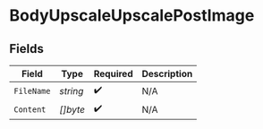 # BodyUpscaleUpscalePostImage


## Fields

| Field              | Type               | Required           | Description        |
| ------------------ | ------------------ | ------------------ | ------------------ |
| `FileName`         | *string*           | :heavy_check_mark: | N/A                |
| `Content`          | *[]byte*           | :heavy_check_mark: | N/A                |